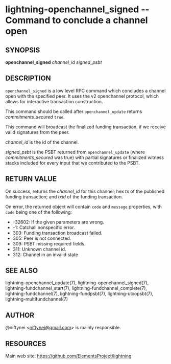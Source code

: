 lightning-openchannel\_signed -- Command to conclude a channel open
===================================================================

SYNOPSIS
--------

**openchannel_signed** *channel_id* *signed_psbt*

DESCRIPTION
-----------

`openchannel_signed` is a low level RPC command which concludes a channel
open with the specified peer. It uses the v2 openchannel protocol, which
allows for interactive transaction construction.

This command should be called after `openchannel_update` returns
*commitments_secured* `true`.

This command will broadcast the finalized funding transaction,
if we receive valid signatures from the peer.

*channel_id* is the id of the channel.

*signed_psbt* is the PSBT returned from `openchannel_update` (where
*commitments_secured* was true) with partial signatures or finalized
witness stacks included for every input that we contributed to the
PSBT.

RETURN VALUE
------------

On success, returns the *channel_id* for this channel; hex *tx* of the
published funding transaction; and *txid* of the funding transaction.

On error, the returned object will contain `code` and `message` properties,
with `code` being one of the following:

- -32602: If the given parameters are wrong.
- -1: Catchall nonspecific error.
- 303: Funding transaction broadcast failed.
- 305: Peer is not connected.
- 309: PSBT missing required fields.
- 311: Unknown channel id.
- 312: Channel in an invalid state

SEE ALSO
--------

lightning-openchannel\_update(7), lightning-openchannel\_signed(7),
lightning-fundchannel\_start(7), lightning-fundchannel\_complete(7),
lightning-fundchannel(7), lightning-fundpsbt(7), lightning-utxopsbt(7),
lightning-multifundchannel(7)

AUTHOR
------

@niftynei <<niftynei@gmail.com>> is mainly responsible.

RESOURCES
---------

Main web site: <https://github.com/ElementsProject/lightning>
